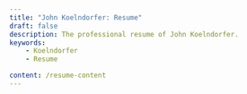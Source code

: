 ```yaml
---
title: "John Koelndorfer: Resume"
draft: false
description: The professional resume of John Koelndorfer.
keywords:
    - Koelndorfer
    - Resume

content: /resume-content
---
```

